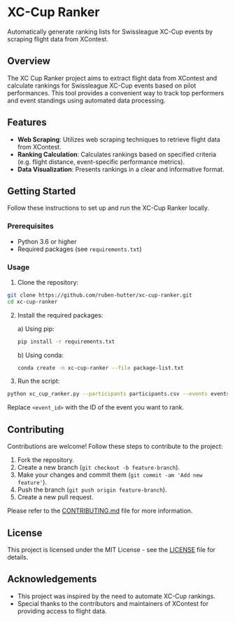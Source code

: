 # XC-Cup Ranker

Automatically generate ranking lists for Swissleague XC-Cup events by scraping
flight data from XContest.

## Overview

The XC Cup Ranker project aims to extract flight data from XContest and calculate
rankings for Swissleague XC-Cup events based on pilot performances. This tool
provides a convenient way to track top performers and event standings using
automated data processing.

## Features

- **Web Scraping**: Utilizes web scraping techniques to retrieve flight data
from XContest.
- **Ranking Calculation**: Calculates rankings based on specified criteria (e.g.
flight distance, event-specific performance metrics).
- **Data Visualization**: Presents rankings in a clear and informative format.

## Getting Started

Follow these instructions to set up and run the XC-Cup Ranker locally.

### Prerequisites

- Python 3.6 or higher
- Required packages (see `requirements.txt`)

### Usage

1. Clone the repository:

```bash
git clone https://github.com/ruben-hutter/xc-cup-ranker.git
cd xc-cup-ranker
```

2. Install the required packages:

    a) Using pip:

    ```bash
    pip install -r requirements.txt
    ```

    b) Using conda:

    ```bash
    conda create -n xc-cup-ranker --file package-list.txt
    ```

3. Run the script:

```bash
python xc_cup_ranker.py --participants participants.csv --events events.csv --event <event_id>
```

Replace `<event_id>` with the ID of the event you want to rank.

## Contributing

Contributions are welcome! Follow these steps to contribute to the project:

1. Fork the repository.
2. Create a new branch (`git checkout -b feature-branch`).
3. Make your changes and commit them (`git commit -am 'Add new feature'`).
4. Push the branch (`git push origin feature-branch`).
5. Create a new pull request.

Please refer to the [CONTRIBUTING.md](CONTRIBUTING.md) file for more information.

## License

This project is licensed under the MIT License - see the [LICENSE](LICENSE) file for details.

## Acknowledgements

- This project was inspired by the need to automate XC-Cup rankings.
- Special thanks to the contributors and maintainers of XContest for providing
access to flight data.

